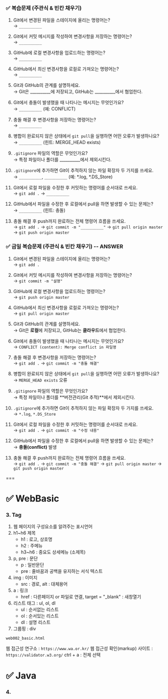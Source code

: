 ### ✅ 복습문제 (주관식 & 빈칸 채우기)

1. Git에서 변경된 파일을 스테이지에 올리는 명령어는?  
   → `__________`

2. Git에서 커밋 메시지를 작성하여 변경사항을 저장하는 명령어는?  
   → `__________`

3. GitHub에 로컬 변경사항을 업로드하는 명령어는?  
   → `__________`

4. GitHub에서 최신 변경사항을 로컬로 가져오는 명령어는?  
   → `__________`

5. Git과 GitHub의 관계를 설명하세요.  
   → Git은 __________에 저장되고, GitHub는 __________에서 협업한다.

6. Git에서 충돌이 발생했을 때 나타나는 메시지는 무엇인가요?  
   → `__________` (예: CONFLICT)
 
7. 충돌 해결 후 변경사항을 저장하는 명령어는?  
   → `__________`

8. 병합이 완료되지 않은 상태에서 `git pull`을 실행하면 어떤 오류가 발생하나요?  
   → `__________` (힌트: MERGE_HEAD exists)

9. `.gitignore` 파일의 역할은 무엇인가요?  
   → 특정 파일이나 폴더를 __________에서 제외시킨다.

10. `.gitignore`에 추가하면 Git이 추적하지 않는 파일 확장자 두 가지를 쓰세요.  
   → `__________`, `__________` (예: *.log, *.DS_Store)

11. Git에서 로컬 파일을 수정한 후 커밋하는 명령어를 순서대로 쓰세요.  
   → `git add .` → `__________`

12. GitHub에서 파일을 수정한 후 로컬에서 pull을 하면 발생할 수 있는 문제는?  
   → `__________` (힌트: 충돌)

13. 충돌 해결 후 push까지 완료하는 전체 명령어 흐름을 쓰세요.  
   → `git add .` → `git commit -m "__________"` → `git pull origin master` → `git push origin master`

 
### ✅ 금일 복습문제 (주관식 & 빈칸 채우기)  -- ANSWER
1. Git에서 변경된 파일을 스테이지에 올리는 명령어는?  
   → `git add .`

2. Git에서 커밋 메시지를 작성하여 변경사항을 저장하는 명령어는?  
   → `git commit -m "설명"`

3. GitHub에 로컬 변경사항을 업로드하는 명령어는?  
   → `git push origin master`

4. GitHub에서 최신 변경사항을 로컬로 가져오는 명령어는?  
   → `git pull origin master`

5. Git과 GitHub의 관계를 설명하세요.  
   → Git은 **로컬**에 저장되고, GitHub는 **클라우드**에서 협업한다.

6. Git에서 충돌이 발생했을 때 나타나는 메시지는 무엇인가요?  
   → `CONFLICT (content): Merge conflict in 파일명`

7. 충돌 해결 후 변경사항을 저장하는 명령어는?  
   → `git add .` → `git commit -m "충돌 해결"`

8. 병합이 완료되지 않은 상태에서 `git pull`을 실행하면 어떤 오류가 발생하나요?  
   → `MERGE_HEAD exists` 오류

9. `.gitignore` 파일의 역할은 무엇인가요?  
   → 특정 파일이나 폴더를 **버전관리(Git 추적)**에서 제외시킨다.

10. `.gitignore`에 추가하면 Git이 추적하지 않는 파일 확장자 두 가지를 쓰세요.  
   → `*.log`, `*.DS_Store`

11. Git에서 로컬 파일을 수정한 후 커밋하는 명령어를 순서대로 쓰세요.  
   → `git add .` → `git commit -m "수정 내용"`

12. GitHub에서 파일을 수정한 후 로컬에서 pull을 하면 발생할 수 있는 문제는?  
   → **충돌(conflict)** 발생

13. 충돌 해결 후 push까지 완료하는 전체 명령어 흐름을 쓰세요.  
   → `git add .` → `git commit -m "충돌 해결"` → `git pull origin master` → `git push origin master`
 
===

# ✅ WebBasic
### 3. Tag
   1. 웹 페이지의 구성요소를 알려주는 표시언어
   2. h1~h6 제목
      - h1 : 로고, 상호명
      - h2 : 주메뉴
      - h3~h6 : 중요도 상세메뉴 (소제목)
   3. p, pre : 문단
      - p : 일반문단
      - pre : 줄바꿈과 공백을 유지하는 서식 텍스트
   4. img : 이미지
      - src : 경로,  alt : 대체용어
   5. a : 링크
      - href : 다른페이지 or 파일로 연결, target = "_blank" : 새창열기
   6. 리스트 태그 : ul, ol, dl
      - ul : 순서없는 리스트
      - ol : 순서있는 리스트
      - dl : 설명 리스트 
   7. 그룹핑 : div

   `web002_basic.html`

웹 접근성 연구소 : `https://www.wa.or.kr/`
웹 접근성 확인(markup) 사이트 : `https://validator.w3.org/`
ctrl + a : 전체 선택

# ✅ Java 
### 4. 